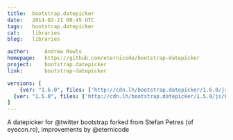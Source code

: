 ```yaml
---
title:	bootstrap.datepicker
date:	2014-02-21 08:45 UTC
tags:	bootstrap.datepicker
cat:	libraries
blog:	libraries

author:		Andrew Rowls
homepage:	https://github.com/eternicode/bootstrap-datepicker
project:	bootstrap.datepicker
link:		bootstrap-datepicker

versions: [
	{ver: "1.6.0", files: ['http://cdn.lh/bootstrap.datepicker/1.6.0/js/bootstrap-datepicker.min.js', 'http://cdn.lh/bootstrap.datepicker/1.6.0/css/datepicker.css', 'http://cdn.lh/bootstrap.datepicker/1.6.0/locales/bootstrap-datepicker.pl.min.js']},
  {ver: "1.5.0", files: ['http://cdn.lh/bootstrap.datepicker/1.5.0/js/bootstrap-datepicker.min.js', 'http://cdn.lh/bootstrap.datepicker/1.5.0/css/datepicker.css', 'http://cdn.lh/bootstrap.datepicker/1.5.0/locales/bootstrap-datepicker.pl.min.js']},
]
---
```


A datepicker for @twitter bootstrap forked from Stefan Petres (of eyecon.ro), improvements by @eternicode
